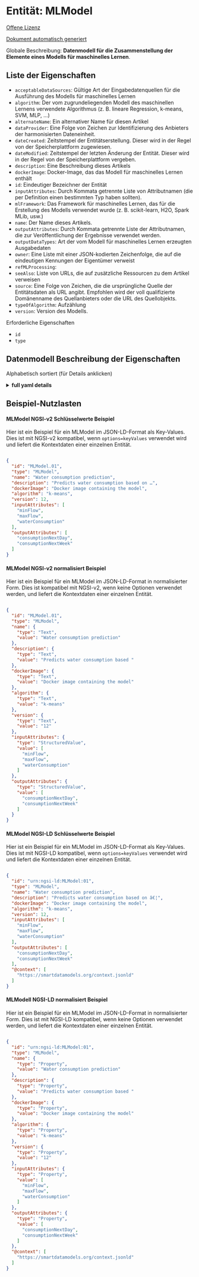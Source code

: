 Entität: MLModel  
================  
[Offene Lizenz](https://github.com/smart-data-models//dataModel.MachineLearning/blob/master/MLModel/LICENSE.md)  
[Dokument automatisch generiert](https://docs.google.com/presentation/d/e/2PACX-1vTs-Ng5dIAwkg91oTTUdt8ua7woBXhPnwavZ0FxgR8BsAI_Ek3C5q97Nd94HS8KhP-r_quD4H0fgyt3/pub?start=false&loop=false&delayms=3000#slide=id.gb715ace035_0_60)  
Globale Beschreibung: **Datenmodell für die Zusammenstellung der Elemente eines Modells für maschinelles Lernen**.  

## Liste der Eigenschaften  

- `acceptableDataSources`: Gültige Art der Eingabedatenquellen für die Ausführung des Modells für maschinelles Lernen  - `algorithm`: Der vom zugrundeliegenden Modell des maschinellen Lernens verwendete Algorithmus (z. B. lineare Regression, k-means, SVM, MLP, ...)  - `alternateName`: Ein alternativer Name für diesen Artikel  - `dataProvider`: Eine Folge von Zeichen zur Identifizierung des Anbieters der harmonisierten Dateneinheit.  - `dateCreated`: Zeitstempel der Entitätserstellung. Dieser wird in der Regel von der Speicherplattform zugewiesen.  - `dateModified`: Zeitstempel der letzten Änderung der Entität. Dieser wird in der Regel von der Speicherplattform vergeben.  - `description`: Eine Beschreibung dieses Artikels  - `dockerImage`: Docker-Image, das das Modell für maschinelles Lernen enthält  - `id`: Eindeutiger Bezeichner der Entität  - `inputAttributes`: Durch Kommata getrennte Liste von Attributnamen (die per Definition einen bestimmten Typ haben sollten).  - `mlFramework`: Das Framework für maschinelles Lernen, das für die Erstellung des Modells verwendet wurde (z. B. scikit-learn, H2O, Spark MLib, usw.)  - `name`: Der Name dieses Artikels.  - `outputAttributes`: Durch Kommata getrennte Liste der Attributnamen, die zur Veröffentlichung der Ergebnisse verwendet werden.  - `outputDataTypes`: Art der vom Modell für maschinelles Lernen erzeugten Ausgabedaten  - `owner`: Eine Liste mit einer JSON-kodierten Zeichenfolge, die auf die eindeutigen Kennungen der Eigentümer verweist  - `refMLProcessing`:   - `seeAlso`: Liste von URLs, die auf zusätzliche Ressourcen zu dem Artikel verweisen  - `source`: Eine Folge von Zeichen, die die ursprüngliche Quelle der Entitätsdaten als URL angibt. Empfohlen wird der voll qualifizierte Domänenname des Quellanbieters oder die URL des Quellobjekts.  - `typeOfAlgorithm`: Aufzählung  - `version`: Version des Modells.    
Erforderliche Eigenschaften  
- `id`  - `type`  ## Datenmodell Beschreibung der Eigenschaften  
Alphabetisch sortiert (für Details anklicken)  
<details><summary><strong>full yaml details</strong></summary>    
```yaml  
MLModel:    
  description: 'Data model for compilation of the elements of a machine learning model.'    
  properties:    
    acceptableDataSources:    
      description: 'Valid type of input data sources for running the Machine Learning Model'    
      items:    
        type: string    
      type: array    
      x-ngsi:    
        type: Property    
    algorithm:    
      description: 'The algorithm used by the underlying Machine Learning model (e.g. linear regression, k-means, SVM, MLP,...)'    
      type: string    
      x-ngsi:    
        type: Property    
    alternateName:    
      description: 'An alternative name for this item'    
      type: string    
      x-ngsi:    
        type: Property    
    dataProvider:    
      description: 'A sequence of characters identifying the provider of the harmonised data entity.'    
      type: string    
      x-ngsi:    
        type: Property    
    dateCreated:    
      description: 'Entity creation timestamp. This will usually be allocated by the storage platform.'    
      format: date-time    
      type: string    
      x-ngsi:    
        type: Property    
    dateModified:    
      description: 'Timestamp of the last modification of the entity. This will usually be allocated by the storage platform.'    
      format: date-time    
      type: string    
      x-ngsi:    
        type: Property    
    description:    
      description: 'A description of this item'    
      type: string    
      x-ngsi:    
        type: Property    
    dockerImage:    
      description: 'Docker image containing the Machine Learning model'    
      type: string    
      x-ngsi:    
        type: Property    
    id:    
      anyOf: &mlmodel_-_properties_-_owner_-_items_-_anyof    
        - description: 'Property. Identifier format of any NGSI entity'    
          maxLength: 256    
          minLength: 1    
          pattern: ^[\w\-\.\{\}\$\+\*\[\]`|~^@!,:\\]+$    
          type: string    
        - description: 'Property. Identifier format of any NGSI entity'    
          format: uri    
          type: string    
      description: 'Unique identifier of the entity'    
      x-ngsi:    
        type: Property    
    inputAttributes:    
      description: 'Comma-separated list of attributes names (that should have a given type by definition).'    
      items:    
        type: string    
      type: array    
      x-ngsi:    
        type: Property    
    mlFramework:    
      description: 'The Machine Learning framework that has been used to prepare the model (e.g., scikit-learn, H2O, Spark MLib, etc)'    
      type: string    
      x-ngsi:    
        type: Property    
    name:    
      description: 'The name of this item.'    
      type: string    
      x-ngsi:    
        type: Property    
    outputAttributes:    
      description: 'Comma-separated list of attributes names used to publish the results.'    
      items:    
        type: string    
      type: array    
      x-ngsi:    
        type: Property    
    outputDataTypes:    
      description: 'Type of output data produced by the Machine Learning Model'    
      items:    
        type: string    
      type: array    
      x-ngsi:    
        type: Property    
    owner:    
      description: 'A List containing a JSON encoded sequence of characters referencing the unique Ids of the owner(s)'    
      items:    
        anyOf: *mlmodel_-_properties_-_owner_-_items_-_anyof    
        description: 'Property. Unique identifier of the entity'    
      type: array    
      x-ngsi:    
        type: Property    
    refMLProcessing:    
      description: ""    
      items:    
        format: uri    
        type: string    
      type: array    
      x-ngsi:    
        type: Property    
    seeAlso:    
      description: 'list of uri pointing to additional resources about the item'    
      oneOf:    
        - items:    
            format: uri    
            type: string    
          minItems: 1    
          type: array    
        - format: uri    
          type: string    
      x-ngsi:    
        type: Property    
    source:    
      description: 'A sequence of characters giving the original source of the entity data as a URL. Recommended to be the fully qualified domain name of the source provider, or the URL to the source object.'    
      type: string    
      x-ngsi:    
        type: Property    
    typeOfAlgorithm:    
      description: enumeration    
      type: string    
      x-ngsi:    
        model: https://schema.org/Text    
        type: Property    
    version:    
      description: 'Version of the model.'    
      type: string    
      x-ngsi:    
        type: Property    
  required:    
    - id    
    - type    
  type: object    
```  
</details>    
## Beispiel-Nutzlasten  
#### MLModel NGSI-v2 Schlüsselwerte Beispiel  
Hier ist ein Beispiel für ein MLModel im JSON-LD-Format als Key-Values. Dies ist mit NGSI-v2 kompatibel, wenn `options=keyValues` verwendet wird und liefert die Kontextdaten einer einzelnen Entität.  
```json  
{  
  "id": "MLModel.01",  
  "type": "MLModel",  
  "name": "Water consumption prediction",  
  "description": "Predicts water consumption based on …",  
  "dockerImage": "Docker image containing the model",  
  "algorithm": "k-means",  
  "version": 12,  
  "inputAttributes": [  
    "minFlow",  
    "maxFlow",  
    "waterConsumption"  
  ],  
  "outputAttributes": [  
    "consumptionNextDay",  
    "consumptionNextWeek"  
  ]  
}  
```  
#### MLModel NGSI-v2 normalisiert Beispiel  
Hier ist ein Beispiel für ein MLModel im JSON-LD-Format in normalisierter Form. Dies ist kompatibel mit NGSI-v2, wenn keine Optionen verwendet werden, und liefert die Kontextdaten einer einzelnen Entität.  
```json  
{  
  "id": "MLModel.01",  
  "type": "MLModel",  
  "name": {  
    "type": "Text",  
    "value": "Water consumption prediction"  
  },  
  "description": {  
    "type": "Text",  
    "value": "Predicts water consumption based "  
  },  
  "dockerImage": {  
    "type": "Text",  
    "value": "Docker image containing the model"  
  },  
  "algorithm": {  
    "type": "Text",  
    "value": "k-means"  
  },  
  "version": {  
    "type": "Text",  
    "value": "12"  
  },  
  "inputAttributes": {  
    "type": "StructuredValue",  
    "value": [  
      "minFlow",  
      "maxFlow",  
      "waterConsumption"  
    ]  
  },  
  "outputAttributes": {  
    "type": "StructuredValue",  
    "value": [  
      "consumptionNextDay",  
      "consumptionNextWeek"  
    ]  
  }  
}  
```  
#### MLModel NGSI-LD Schlüsselwerte Beispiel  
Hier ist ein Beispiel für ein MLModel im JSON-LD-Format als Key-Values. Dies ist mit NGSI-LD kompatibel, wenn `options=keyValues` verwendet wird und liefert die Kontextdaten einer einzelnen Entität.  
```json  
{  
  "id": "urn:ngsi-ld:MLModel:01",  
  "type": "MLModel",  
  "name": "Water consumption prediction",  
  "description": "Predicts water consumption based on â€¦",  
  "dockerImage": "Docker image containing the model",  
  "algorithm": "k-means",  
  "version": 12,  
  "inputAttributes": [  
    "minFlow",  
    "maxFlow",  
    "waterConsumption"  
  ],  
  "outputAttributes": [  
    "consumptionNextDay",  
    "consumptionNextWeek"  
  ],  
  "@context": [  
    "https://smartdatamodels.org/context.jsonld"  
  ]  
}  
```  
#### MLModell NGSI-LD normalisiert Beispiel  
Hier ist ein Beispiel für ein MLModel im JSON-LD-Format in normalisierter Form. Dies ist mit NGSI-LD kompatibel, wenn keine Optionen verwendet werden, und liefert die Kontextdaten einer einzelnen Entität.  
```json  
{  
  "id": "urn:ngsi-ld:MLModel:01",  
  "type": "MLModel",  
  "name": {  
    "type": "Property",  
    "value": "Water consumption prediction"  
  },  
  "description": {  
    "type": "Property",  
    "value": "Predicts water consumption based "  
  },  
  "dockerImage": {  
    "type": "Property",  
    "value": "Docker image containing the model"  
  },  
  "algorithm": {  
    "type": "Property",  
    "value": "k-means"  
  },  
  "version": {  
    "type": "Property",  
    "value": "12"  
  },  
  "inputAttributes": {  
    "type": "Property",  
    "value": [  
      "minFlow",  
      "maxFlow",  
      "waterConsumption"  
    ]  
  },  
  "outputAttributes": {  
    "type": "Property",  
    "value": [  
      "consumptionNextDay",  
      "consumptionNextWeek"  
    ]  
  },  
  "@context": [  
    "https://smartdatamodels.org/context.jsonld"  
  ]  
}  
```  

